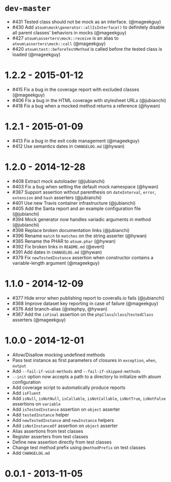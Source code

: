 # `dev-master`

* #431 Tested class should not be mock as an interface. (@mageekguy)
* #430 Add `atoum\mock\generator::allIsInterface()` to definitely disable all parent classes' behaviors in mocks (@mageekguy)
* #427 `atoum\asserters\mock::receive` is an alias to `atoum\asserters\mock::call` (@mageekguy)
* #420 `atoum\test::beforeTestMethod` is called before the tested class is loaded (@mageekguy)

# 1.2.2 - 2015-01-12

* #415 Fix a bug in the coverage report with excluded classes (@mageekguy)
* #406 Fix a bug in the HTML coverage with stylesheet URLs (@jubianchi)
* #418 Fix a bug when a mocked method returns a reference (@hywan)

# 1.2.1 - 2015-01-09

* #413 Fix a bug in the exit code management (@mageekguy)
* #412 Use semantics dates in `CHANGELOG.md` (@hywan)

# 1.2.0 - 2014-12-28

* #408 Extract mock autoloader (@jubianchi)
* #403 Fix a bug when setting the default mock namespace (@hywan)
* #387 Support assertion without parenthesis on `dateInterval`, `error`, `extension` and `hash` asserters (@jubianchi)
* #401 Use new Travis container infrastructure (@jubianchi)
* #405 Add the Santa report and an example configuration file (@jubianchi)
* #394 Mock generator now handles variadic arguments in method (@jubianchi)
* #398 Replace broken documentation links (@jubianchi)
* #396 Rename `match` to `matches` on the string asserter (@hywan)
* #385 Rename the PHAR to `atoum.phar` (@hywan)
* #392 Fix broken links in `README.md` (@evert)
* #391 Add dates in `CHANGELOG.md` (@hywan)
* #379 Fix `newTestedInstance` assertion when constructor contains a variable-length argument (@mageekguy)

# 1.1.0 - 2014-12-09

* #377 Hide error when publishing report to coveralls.io fails (@jubianchi)
* #368 Improve dataset key reporting in case of failure (@mageekguy)
* #376 Add branch-alias (@stephpy, @hywan)
* #367 Add the `isFinal` assertion on the `phpClass`/`class`/`testedClass` asserters (@mageekguy)

# 1.0.0 - 2014-12-01

* Allow/Disallow mocking undefined methods
* Pass test instance as first parameters of closures in `exception`, `when`, `output`
* Add `--fail-if-void-methods` and `--fail-if-skipped-methods`
* `--init` option now accepts a path to a directory to initialize with atoum configuration
* Add coverage script to automatically produce reports
* Add `isFluent`
* Add `isNull`, `isNotNull`, `isCallable`, `isNotCallable`, `isNotTrue`, `isNotFalse` assertions on `variable`
* Add `isTestedInstance` assertion on `object` asserter
* Add `testedInstance` helper
* Add `newTestedInstance` and `newInstance` helpers
* Add `isNotInstanceOf` assertion on `object` asserter
* Alias assertions from test classes
* Register asserters from test classes
* Define new assertion directly from test classes
* Change test method prefix using `@methodPrefix` on test classes
* Add `CHANGELOG.md`

# 0.0.1 - 2013-11-05
